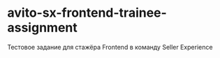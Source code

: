 # avito-sx-frontend-trainee-assignment
Тестовое задание для стажёра Frontend в команду Seller Experience
